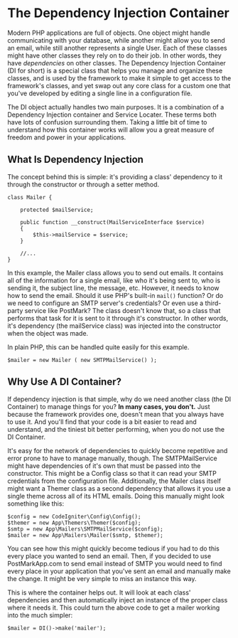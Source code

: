 # The Dependency Injection Container

Modern PHP applications are full of objects. One object might handle communicating with your database, while another might allow you to send an email, while still another represents a single User. Each of these classes might have other classes they rely on to do their job. In other words, they have *dependencies* on other classes. The Dependency Injection Container (DI for short) is a special class that helps you manage and organize these classes, and is used by the framework to make it simple to get access to the framework's classes, and yet swap out any core class for a custom one that you've developed by editing a single line in a configuration file.

The DI object actually handles two main purposes. It is a combination of a Dependency Injection container and Service Locater. These terms both have lots of confusion surrounding them. Taking a little bit of time to understand how this container works will allow you a great measure of freedom and power in your applications.

## What Is Dependency Injection
The concept behind this is simple: it's providing a class' dependency to it through the constructor or through a setter method. 

	class Mailer {
	
		protected $mailService;
	
		public function __construct(MailServiceInterface $service)
		{
			$this->mailService = $service;
		}
		
		//...
	}

In this example, the Mailer class allows you to send out emails. It contains all of the information for a single email, like who it's being sent to, who is sending it, the subject line, the message, etc. However, it needs to know how to send the email. Should it use PHP's built-in `mail()` function? Or do we need to configure an SMTP server's credentials? Or even use a third-party service like PostMark? The class doesn't know that, so a class that performs that task for it is sent to it through it's constructor. In other words, it's dependency (the mailService class) was injected into the constructor when the object was made. 

In plain PHP, this can be handled quite easily for this example. 

	$mailer = new Mailer ( new SMTPMailService() );

## Why Use A DI Container?

If dependency injection is that simple, why do we need another class (the DI Container) to manage things for you? **In many cases, you don't.** Just because the framework provides one, doesn't mean that you always have to use it. And you'll find that your code is a bit easier to read and understand, and the tiniest bit better performing, when you do not use the DI Container. 

It's easy for the network of dependencies to quickly become repetitive and error prone to have to manage manually, though. The SMTPMailService might have dependencies of it's own that must be passed into the constructor. This might be a Config class so that it can read your SMTP credentials from the configuration file. Additionally, the Mailer class itself might want a Themer class as a second dependency that allows it you use a single theme across all of its HTML emails. Doing this manually might look something like this:

	$config = new CodeIgniter\Config\Config();
	$themer = new App\Themers\Themer($config);
	$smtp = new App\Mailers\SMTPMailService($config);
	$mailer = new App\Mailers\Mailer($smtp, $themer);

You can see how this might quickly become tedious if you had to do this every place you wanted to send an email. Then, if you decided to use PostMarkApp.com to send email instead of SMTP you would need to find every place in your application that you've sent an email and manually make the change. It might be very simple to miss an instance this way. 

This is where the container helps out. It will look at each class' dependencies and then automatically inject an instance of the proper class where it needs it. This could turn the above code to get a mailer working into the much simpler: 

	$mailer = DI()->make('mailer');
	
